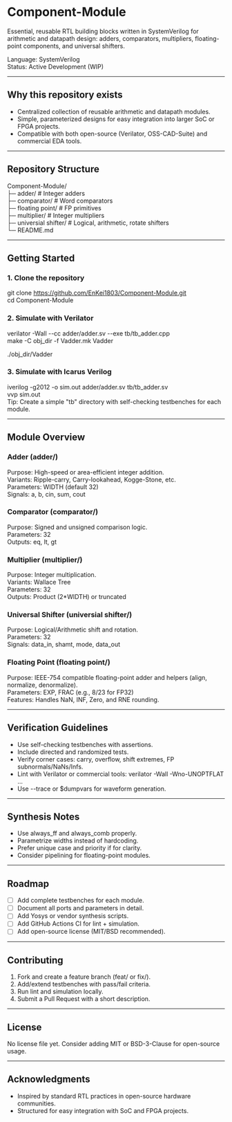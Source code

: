 # Component-Module

Essential, reusable RTL building blocks written in SystemVerilog for arithmetic and datapath design: adders, comparators, multipliers, floating-point components, and universal shifters.

Language: SystemVerilog  
Status: Active Development (WIP)  

---

## Why this repository exists

- Centralized collection of reusable arithmetic and datapath modules.
- Simple, parameterized designs for easy integration into larger SoC or FPGA projects.
- Compatible with both open-source (Verilator, OSS-CAD-Suite) and commercial EDA tools.

---

## Repository Structure

Component-Module/  
├─ adder/               # Integer adders  
├─ comparator/          # Word comparators  
├─ floating point/      # FP primitives  
├─ multiplier/          # Integer multipliers  
├─ universial shifter/  # Logical, arithmetic, rotate shifters  
└─ README.md  

---

## Getting Started

### 1. Clone the repository
git clone https://github.com/EnKei1803/Component-Module.git  
cd Component-Module  

### 2. Simulate with Verilator
verilator -Wall --cc adder/adder.sv --exe tb/tb_adder.cpp  
make -C obj_dir -f Vadder.mk Vadder  

./obj_dir/Vadder  

### 3. Simulate with Icarus Verilog
iverilog -g2012 -o sim.out adder/adder.sv tb/tb_adder.sv  
vvp sim.out  
Tip: Create a simple "tb" directory with self-checking testbenches for each module.  

---

## Module Overview

### Adder (adder/)
Purpose: High-speed or area-efficient integer addition.  
Variants: Ripple-carry, Carry-lookahead, Kogge-Stone, etc.  
Parameters: WIDTH (default 32)  
Signals: a, b, cin, sum, cout    

### Comparator (comparator/)
Purpose: Signed and unsigned comparison logic.  
Parameters: 32  
Outputs: eq, lt, gt  

### Multiplier (multiplier/)
Purpose: Integer multiplication.  
Variants: Wallace Tree  
Parameters: 32  
Outputs: Product (2*WIDTH) or truncated  

### Universal Shifter (universial shifter/)
Purpose: Logical/Arithmetic shift and rotation.  
Parameters: 32  
Signals: data_in, shamt, mode, data_out  

### Floating Point (floating point/)
Purpose: IEEE-754 compatible floating-point adder and helpers (align, normalize, denormalize).  
Parameters: EXP, FRAC (e.g., 8/23 for FP32)  
Features: Handles NaN, INF, Zero, and RNE rounding.  

---

## Verification Guidelines

- Use self-checking testbenches with assertions.
- Include directed and randomized tests.
- Verify corner cases: carry, overflow, shift extremes, FP subnormals/NaNs/Infs.
- Lint with Verilator or commercial tools:
  verilator -Wall -Wno-UNOPTFLAT ...
- Use --trace or $dumpvars for waveform generation.

---

## Synthesis Notes

- Use always_ff and always_comb properly.
- Parametrize widths instead of hardcoding.
- Prefer unique case and priority if for clarity.
- Consider pipelining for floating-point modules.

---

## Roadmap

- [ ] Add complete testbenches for each module.
- [ ] Document all ports and parameters in detail.
- [ ] Add Yosys or vendor synthesis scripts.
- [ ] Add GitHub Actions CI for lint + simulation.
- [ ] Add open-source license (MIT/BSD recommended).

---

## Contributing

1. Fork and create a feature branch (feat/<module> or fix/<module>).
2. Add/extend testbenches with pass/fail criteria.
3. Run lint and simulation locally.
4. Submit a Pull Request with a short description.

---

## License

No license file yet. Consider adding MIT or BSD-3-Clause for open-source usage.

---

## Acknowledgments

- Inspired by standard RTL practices in open-source hardware communities.
- Structured for easy integration with SoC and FPGA projects.
